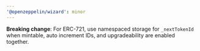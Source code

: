 ```yaml
---
'@openzeppelin/wizard': minor
---
```


**Breaking change**: For ERC-721, use namespaced storage for `_nextTokenId` when mintable, auto increment IDs, and upgradeability are enabled together.